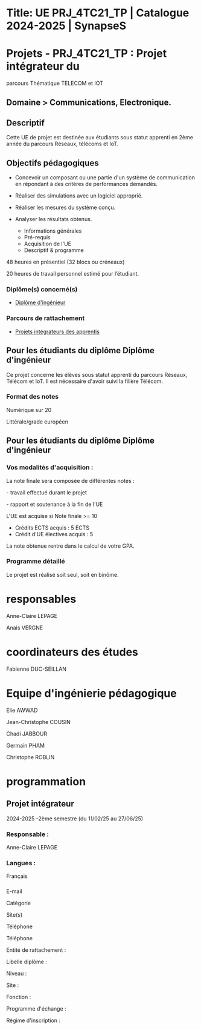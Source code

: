 # Title: UE PRJ_4TC21_TP | Catalogue 2024-2025 | SynapseS

#  [ ](/catalogue/2024-2025) Projets \- PRJ_4TC21_TP : Projet intégrateur du
parcours Thématique TELECOM et IOT

## Domaine > Communications, Electronique.

## Descriptif

Cette UE de projet est destinée aux étudiants sous statut apprenti en 2ème
année du parcours Réseaux, télécoms et IoT.

## Objectifs pédagogiques

* Concevoir un composant ou une partie d'un système de communication en répondant à des critères de performances demandés.  
  
* Réaliser des simulations avec un logiciel approprié.  

* Réaliser les mesures du système conçu.

* Analyser les résultats obtenus.  
  
  

  * Informations générales
  * Pré-requis
  * Acquisition de l'UE
  * Descriptif & programme

48 heures en présentiel (32 blocs ou créneaux)

20 heures de travail personnel estimé pour l’étudiant.

### Diplôme(s) concerné(s)

  * [Diplôme d'ingénieur](/catalogue/2024-2025/diplome/4/ING-diplome-d-ingenieur)

### Parcours de rattachement

  * [Projets intégrateurs des apprentis](/catalogue/2024-2025/parcours/5196/PROJ-ALT-projets-integrateurs-des-apprentis)

## Pour les étudiants du diplôme Diplôme d'ingénieur

Ce projet concerne les élèves sous statut apprenti du parcours Réseaux,
Télécom et IoT. Il est nécessaire d'avoir suivi la filière Télécom.

### Format des notes

Numérique sur 20

Littérale/grade européen

## Pour les étudiants du diplôme Diplôme d'ingénieur

### Vos modalités d'acquisition :

La note finale sera composée de différentes notes :

\- travail effectué durant le projet

\- rapport et soutenance à la fin de l'UE

L'UE est acquise si Note finale >= 10

  * Crédits ECTS acquis : 5 ECTS
  * Crédit d'UE électives acquis : 5

La note obtenue rentre dans le calcul de votre GPA.

### Programme détaillé

Le projet est réalisé soit seul, soit en binôme.

# responsables

Anne-Claire LEPAGE

Anais VERGNE

# coordinateurs des études

Fabienne DUC-SEILLAN

# Equipe d'ingénierie pédagogique

Elie AWWAD

Jean-Christophe COUSIN

Chadi JABBOUR

Germain PHAM

Christophe ROBLIN

# programmation

## Projet intégrateur

2024-2025 -2ème semestre (du 11/02/25 au 27/06/25)

### Responsable :

Anne-Claire LEPAGE

### Langues :

Français

###

E-mail

Catégorie

Site(s)

Téléphone

Téléphone

Entité de rattachement :

Libelle diplôme :

Niveau :

Site :

Fonction :

Programme d'échange :

Régime d'inscription :

